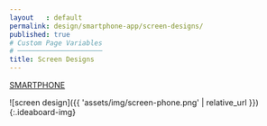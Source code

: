 ```yaml
---
layout   : default
permalink: design/smartphone-app/screen-designs/
published: true
# Custom Page Variables
# ─────────────────────
title: Screen Designs
---
```


<a href="https://xd.adobe.com/view/e6a9fe6e-04c7-49c2-75b9-702f4edb265c-9098/" target="_blank"> SMARTPHONE </a>

![screen design]({{ 'assets/img/screen-phone.png' | relative_url }}){:.ideaboard-img}